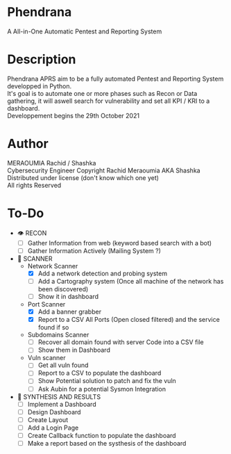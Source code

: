 # Phendrana
A All-in-One Automatic Pentest and Reporting System

# Description
Phendrana APRS aim to be a fully automated Pentest and Reporting System developped in Python.</br>
It's goal is to automate one or more phases such as Recon or Data gathering, it will aswell search for vulnerability and set all KPI / KRI to a dashboard.</br>
Developpement begins the 29th October 2021</br>

# Author
MERAOUMIA Rachid / Shashka</br>Cybersecurity Engineer
Copyright Rachid Meraoumia AKA Shashka</br>Distributed under license (don't know which one yet)</br>All rights Reserved

# To-Do

- 👁 RECON
  - [ ] Gather Information from web (keyword based search with a bot)
  - [ ] Gather Information Actively (Mailing System ?)
- 🔎 SCANNER
  - Network Scanner
    - [X] Add a network detection and probing system
    - [ ] Add a Cartography system (Once all machine of the network has been discovered)
    - [ ] Show it in dashboard 
  - Port Scanner
    - [X] Add a banner grabber
    - [X] Report to a CSV All Ports (Open closed filtered) and the service found if so
  - Subdomains Scanner
    - [ ] Recover all domain found with server Code into a CSV file
    - [ ] Show them in Dashboard
  - Vuln scanner
    - [ ] Get all vuln found
    - [ ] Report to a CSV to populate the dashboard
    - [ ] Show Potential solution to patch and fix the vuln
    - [ ] Ask Aubin for a potential Sysmon Integration 
- 📝 SYNTHESIS AND RESULTS
  - [ ] Implement a Dashboard
  - [ ] Design Dashboard 
  - [ ] Create Layout
  - [ ] Add a Login Page
  - [ ] Create Callback function to populate the dashboard
  - [ ] Make a report based on the systhesis of the dashboard
